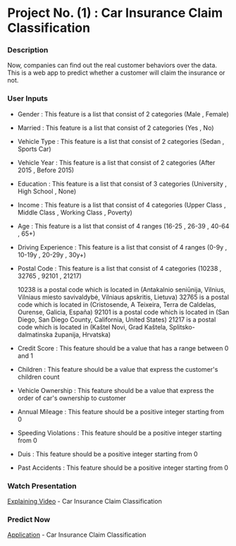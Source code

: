 # Project No. (1) : Car Insurance Claim Classification

### Description
Now, companies can find out the real customer behaviors over the data.
This is a web app to predict whether a customer will claim the insurance or not.

### User Inputs
- Gender : This feature is a list that consist of 2 categories (Male , Female)

- Married : This feature is a list that consist of 2 categories (Yes , No)

- Vehicle Type : This feature is a list that consist of 2 categories (Sedan , Sports Car)

- Vehicle Year : This feature is a list that consist of 2 categories (After 2015 , Before 2015)

- Education : This feature is a list that consist of 3 categories (University , High School , None)

- Income : This feature is a list that consist of 4 categories (Upper Class , Middle Class , Working Class , Poverty)

- Age : This feature is a list that consist of 4 ranges (16-25 , 26-39 , 40-64 , 65+)

- Driving Experience : This feature is a list that consist of 4 ranges (0-9y , 10-19y , 20-29y , 30y+)

- Postal Code : This feature is a list that consist of 4 categories (10238 , 32765 , 92101 , 21217)

  10238 is a postal code which is located in (Antakalnio seniūnija, Vilnius, Vilniaus miesto savivaldybė, Vilniaus apskritis, Lietuva)
  32765 is a postal code which is located in (Cristosende, A Teixeira, Terra de Caldelas, Ourense, Galicia, España)
  92101 is a postal code which is located in (San Diego, San Diego County, California, United States)
  21217 is a postal code which is located in (Kaštel Novi, Grad Kaštela, Splitsko-dalmatinska županija, Hrvatska)

- Credit Score : This feature should be a value that has a range between 0 and 1

- Children : This feature should be a value that express the customer's children count

- Vehicle Ownership : This feature should be a value that express the order of car's ownership to customer

- Annual Mileage : This feature should be a positive integer starting from 0

- Speeding Violations : This feature should be a positive integer starting from 0

- Duis : This feature should be a positive integer starting from 0

- Past Accidents : This feature should be a positive integer starting from 0

### Watch Presentation
[Explaining Video](https://youtu.be/BL8zfQqcFUk) - Car Insurance Claim Classification

### Predict Now
[Application](https://mohammedhmalawyscientist-car-insurance-claim-classif-app-4kc8pn.streamlit.app/) - Car Insurance Claim Classification
